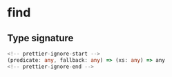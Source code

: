 # find

## Type signature

```typescript
<!-- prettier-ignore-start -->
(predicate: any, fallback: any) => (xs: any) => any
<!-- prettier-ignore-end -->
```
